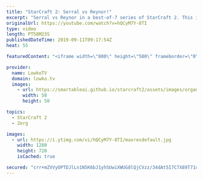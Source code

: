 ```yaml
---
title: "StarCraft 2: Serral vs Reynor!"
excerpt: "Serral vs Reynor in a best-of-7 series of StarCraft 2. This is the Grand Finals of the World Championship Series Fall.  Get more videos & support my work: http://www.patreon.com/lowkotv  Be part of the community on Discord: http://discord.gg/lowkotv The hardware setup I use: https://lowko.tv/setup/"
originalUrl: https://youtube.com/watch?v=hQCyM7Y-8TI
type: video
length: PT58M23S
publishedDateTime: 2019-09-11T09:17:54Z
heat: 55

featuredContent: "<iframe width=\"800\" height=\"500\" frameborder=\"0\" src=\"https://www.youtube.com/embed/hQCyM7Y-8TI\" allow=\"accelerometer; autoplay; encrypted-media; gyroscope; picture-in-picture\" allowfullscreen></iframe>"

provider:
  name: LowkoTV
  domain: lowko.tv
  images:
    - url: https://smartableai.github.io/starcraft2/assets/images/organizations/lowko.tv-50x50.jpg
      width: 50
      height: 50

topics:
  - StarCraft 2
  - Zerg

images:
  - url: https://i.ytimg.com/vi/hQCyM7Y-8TI/maxresdefault.jpg
    width: 1280
    height: 720
    isCached: true

secured: "crr+mZVVyOPTDJlLn1N5K6bJ1yhSUwiXWUG8lQjCVzz/34dAt5I7C7X89T71ulf+kKXN/KYLBxXbeJNSZZwiBYVDtLabFjn5INA4xBo480RaJwpbL3I1i+ny2Rlfjd8OmvsJcrsxb839ekVYw1OuuCkowCrqNcS4jkjwO8RzkdUZI2jYS/sYl9StA32iP/HPUTrGV+Kr2JrGwUZv14KF2iYr9U7MkmKnmtOfWrN/1Gc4nRhAGQORChXoiEkWKWbbBZ/vyKm/3qCSgWqkpWisFScYtDbEt+plNf770hTiehBudcMxBzBXEIZgy2KC041G69LO9X47NXY9mPxHXQxkuLlGoMmGproKu9IHqcN/GlgONuP5Ly5rccjN6gRWLaj3t1Rl6DtA4YM1xyLaeyxAt8IV44K3i3rYqbCPeXMZtuUK7yDynxOT91259MOi36dE;trjxrAlvFE08a8e2Z1fboQ=="
---
```


